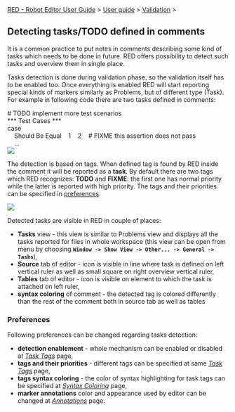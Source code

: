 <html>
<head>
<link href="PLUGINS_ROOT/org.robotframework.ide.eclipse.main.plugin.doc.user/help/style.css" rel="stylesheet" type="text/css"/>
</head>
<body>
<a href="RED/../../../../help/index.html">RED - Robot Editor User Guide</a> &gt; <a href="RED/../../../../help/user_guide/user_guide.html">User guide</a> &gt; <a href="RED/../../../../help/user_guide/validation.html">Validation</a> &gt; 
<h2>Detecting tasks/TODO defined in comments</h2>
<p>It is a common practice to put notes in comments describing some kind of tasks which needs to be done
in future. RED offers possibility to detect such tasks and overview them in single place. 
</p>
<p>Tasks detection is done during validation phase, so the validation itself has to be enabled too. Once everything is
enabled RED will start reporting special kinds of markers similarly as Problems, but of different type (Task).
For example in following code there are two tasks defined in comments:
</p>
<div class="code">
# TODO implement more test scenarios<br/>
*** Test Cases ***<br/>
case<br/>
    &nbsp;&nbsp;&nbsp;&nbsp;Should Be Equal&nbsp;&nbsp;&nbsp;&nbsp;1&nbsp;&nbsp;&nbsp;&nbsp;2&nbsp;&nbsp;&nbsp;&nbsp;# FIXME this assertion does not pass<br/>
    &nbsp;&nbsp;&nbsp;&nbsp;...
</div>
<img src="images/editor_tasks.png"/><br/>
<p>The detection is based on tags. When defined tag is found by RED inside the comment it will be reported as a
<b>task</b>. By default there are two tags which RED recognizes: <b>TODO</b> and <b>FIXME</b>: the first
one has normal priority while the latter is reported with high priority. The tags and their priorities can 
be specified in <a href="#prefs">preferences</a>.
</p>
<img src="images/tasks.png"/><br/>
<p>Detected tasks are visible in RED in couple of places:</p>
<ul>
<li><b>Tasks</b> view - this view is similar to Problems view and displays all the tasks reported for files in whole
  workspace (this view can be open from menu by choosing <b><code>Window -> Show View -> Other... -> General -> Tasks</code></b>),
  </li>
<li><b>Source</b> tab of editor - icon is visible in line where task is defined on left vertical ruler as well
  as small square on right overview vertical ruler,
  </li>
<li><b>Tables</b> tab of editor - icon is visible on element to which the task is attached on left ruler,
  </li>
<li><b>syntax coloring</b> of comment - the detected tag is colored differently than the rest of the comment both 
  in source tab as well as tables
  </li>
</ul>
<h3 id="prefs">Preferences</h3>
<p>Following preferences can be changed regarding tasks detection:</p>
<ul>
<li><b>detection enablement</b> - whole mechanism can be enabled or disabled at
    <i><a class="command" href="javascript:executeCommand('org.eclipse.ui.window.preferences(preferencePageId=org.robotframework.ide.eclipse.main.plugin.preferences.tasks)')">
    Task Tags</a></i> page,
    </li>
<li><b>tags and their priorities</b> - different tags can be specified at same 
    <i><a class="command" href="javascript:executeCommand('org.eclipse.ui.window.preferences(preferencePageId=org.robotframework.ide.eclipse.main.plugin.preferences.tasks)')">
    Task Tags</a></i> page,
    </li>
<li><b>tags syntax coloring</b> - the color of syntax highlighting for task tags can be specified at
    <i><a class="command" href="javascript:executeCommand('org.eclipse.ui.window.preferences(preferencePageId=org.robotframework.ide.eclipse.main.plugin.preferences.editor.syntax)')">
    Syntax Coloring</a></i> page,
    </li>
<li><b>marker annotations</b> color and appearance used by editor can be changed at
    <i><a class="command" href="javascript:executeCommand('org.eclipse.ui.window.preferences(preferencePageId=org.eclipse.ui.editors.preferencePages.Annotations)')">
    Annotations</a></i> page. 
</li></ul>
</body>
</html>